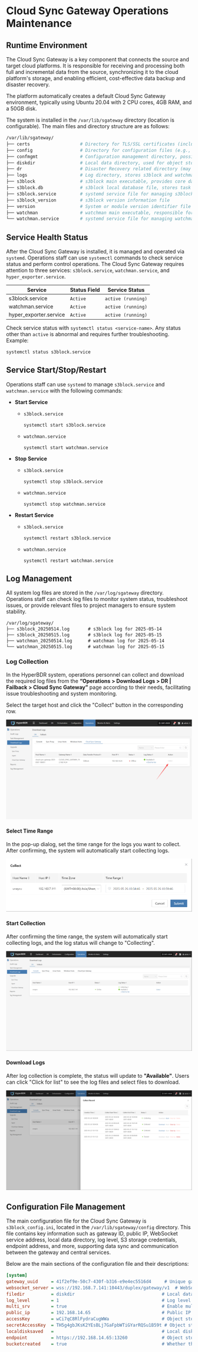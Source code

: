 # **Cloud Sync Gateway Operations Maintenance**

## **Runtime Environment**

The Cloud Sync Gateway is a key component that connects the source and target cloud platforms. It is responsible for receiving and processing both full and incremental data from the source, synchronizing it to the cloud platform's storage, and enabling efficient, cost-effective data backup and disaster recovery.

The platform automatically creates a default Cloud Sync Gateway environment, typically using Ubuntu 20.04 with 2 CPU cores, 4GB RAM, and a 50GB disk.

The system is installed in the `/var/lib/sgateway` directory (location is configurable). The main files and directory structure are as follows:

```bash
/var/lib/sgateway/
├── certs                   # Directory for TLS/SSL certificates (including private/public keys)
├── config                  # Directory for configuration files (e.g., s3block_config.ini)
├── confmgmt                # Configuration management directory, possibly for centralized config or version control
├── diskdir                 # Local data directory, used for object storage data or cache
├── dr                      # Disaster Recovery related directory (may be empty or reserved)
├── logs                    # Log directory, stores s3block and watchman logs
├── s3block                 # s3block main executable, provides core data services
├── s3block.db              # s3block local database file, stores task status, metadata, etc.
├── s3block.service         # systemd service file for managing s3block startup and operation
├── s3block_version         # s3block version information file
├── version                 # System or module version identifier file
├── watchman                # watchman main executable, responsible for monitoring and sync triggers
└── watchman.service        # systemd service file for managing watchman startup and operation
```

## **Service Health Status**

After the Cloud Sync Gateway is installed, it is managed and operated via `systemd`. Operations staff can use `systemctl` commands to check service status and perform control operations. The Cloud Sync Gateway requires attention to three services: `s3block.service`, `watchman.service`, and `hyper_exporter.service`.

| **Service**              | **Status Field** | **Service Status**     |
|-------------------------|------------------|-----------------------|
| s3block.service         | `Active`         | `active (running)`    |
| watchman.service        | `Active`         | `active (running)`    |
| hyper_exporter.service  | `Active`         | `active (running)`    |

Check service status with `systemctl status <service-name>`. Any status other than `active` is abnormal and requires further troubleshooting. Example:

```plain
systemctl status s3block.service
```

## **Service Start/Stop/Restart**

Operations staff can use `systemd` to manage `s3block.service` and `watchman.service` with the following commands:

* **Start Service**

  * `s3block.service`
    ```plain
    systemctl start s3block.service
    ```
  * `watchman.service`
    ```plain
    systemctl start watchman.service
    ```

* **Stop Service**

  * `s3block.service`
    ```plain
    systemctl stop s3block.service
    ```
  * `watchman.service`
    ```plain
    systemctl stop watchman.service
    ```

* **Restart Service**

  * `s3block.service`
    ```plain
    systemctl restart s3block.service
    ```
  * `watchman.service`
    ```plain
    systemctl restart watchman.service
    ```

## **Log Management**

All system log files are stored in the `/var/log/sgateway` directory. Operations staff can check log files to monitor system status, troubleshoot issues, or provide relevant files to project managers to ensure system stability.

```plain
/var/log/sgateway/
├── s3block_20250514.log       # s3block log for 2025-05-14
├── s3block_20250515.log       # s3block log for 2025-05-15
├── watchman_20250514.log      # watchman log for 2025-05-14
└── watchman_20250515.log      # watchman log for 2025-05-15
```

### **Log Collection**

In the HyperBDR system, operations personnel can collect and download the required log files from the **“Operations > Download Logs > DR | Failback > Cloud Sync Gateway”** page according to their needs, facilitating issue troubleshooting and system monitoring.

Select the target host and click the "Collect" button in the corresponding row.

![](./images/downloadlogs-dr-gateway-2.png)

#### **Select Time Range**

In the pop-up dialog, set the time range for the logs you want to collect. After confirming, the system will automatically start collecting logs.

![](./images/downloadlogs-dr-3.png)

#### **Start Collection**

After confirming the time range, the system will automatically start collecting logs, and the log status will change to "Collecting".

![](./images/downloadlogs-dr-4.png)

#### **Download Logs**

After log collection is complete, the status will update to **"Available"**. Users can click "Click for list" to see the log files and select files to download.

![](./images/downloadlogs-dr-5.png)

## **Configuration File Management**

The main configuration file for the Cloud Sync Gateway is `s3block_config.ini`, located in the `/var/lib/sgateway/config` directory. This file contains key information such as gateway ID, public IP, WebSocket service address, local data directory, log level, S3 storage credentials, endpoint address, and more, supporting data sync and communication between the gateway and central services.

Below are the main sections of the configuration file and their descriptions:

```ini
[system]
gateway_uuid     = 41f2ef9e-50c7-430f-b316-e9e4ec5516d4     # Unique gateway identifier (UUID)
websocket_server = wss://192.168.7.141:10443/duplex/gateway/v1  # WebSocket address for bidirectional communication with the server
filedir          = diskdir                                 # Local data storage directory (relative path)
log_level        = 1                                       # Log level (1 means INFO)
multi_srv        = true                                    # Enable multi-service mode (true means enabled)
public_ip        = 192.168.14.65                           # Public IP address for gateway communication
accessKey        = wCi7qC8RlFydraCugWWa                    # Object storage access key
secretAccessKey  = TH5g4gbJKsK2YEsBLj7GaFpbWTiGYarRQSu1B59t # Object storage secret key
localdisksaved   =                                         # Local disk persistence directory (empty means default)
endpoint         = https://192.168.14.65:13260             # Object storage endpoint (API address)
bucketcreated    = true                                    # Whether the bucket is created (true means created)
```